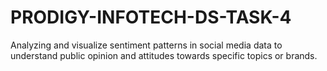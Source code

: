 # PRODIGY-INFOTECH-DS-TASK-4
Analyzing and visualize sentiment patterns in social media data to understand public opinion and attitudes towards specific topics or brands.

